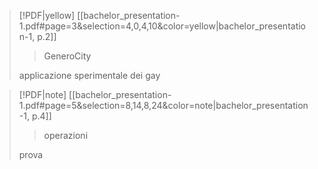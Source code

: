 > [!PDF|yellow] [[bachelor_presentation-1.pdf#page=3&selection=4,0,4,10&color=yellow|bachelor_presentation-1, p.2]]
> > GeneroCity
> 
> applicazione sperimentale dei gay

> [!PDF|note] [[bachelor_presentation-1.pdf#page=5&selection=8,14,8,24&color=note|bachelor_presentation-1, p.4]]
> > operazioni
> 
> prova